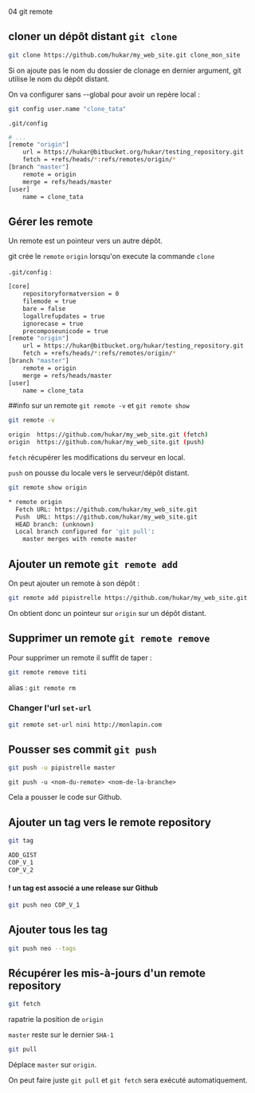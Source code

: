 04 git remote

## cloner un dépôt distant `git clone`

```bash
git clone https://github.com/hukar/my_web_site.git clone_mon_site
```

Si on ajoute pas le nom du dossier de clonage en dernier argument, git utilise le nom du dépôt distant.

On va configurer sans --global pour avoir un repère local :

```bash
git config user.name "clone_tata"
```

`.git/config`

```bash
# ...
[remote "origin"]
	url = https://hukar@bitbucket.org/hukar/testing_repository.git
	fetch = +refs/heads/*:refs/remotes/origin/*
[branch "master"]
	remote = origin
	merge = refs/heads/master
[user]
	name = clone_tata
```



## Gérer les remote

Un remote est un pointeur vers un autre dépôt.

git crée le `remote` `origin` lorsqu'on execute la commande `clone`

`.git/config` :

```bash
[core]
	repositoryformatversion = 0
	filemode = true
	bare = false
	logallrefupdates = true
	ignorecase = true
	precomposeunicode = true
[remote "origin"]
	url = https://hukar@bitbucket.org/hukar/testing_repository.git
	fetch = +refs/heads/*:refs/remotes/origin/*
[branch "master"]
	remote = origin
	merge = refs/heads/master
[user]
	name = clone_tata
```



##info sur un remote `git remote -v` et `git remote show`

```bash
git remote -v
```

```bash
origin  https://github.com/hukar/my_web_site.git (fetch)
origin  https://github.com/hukar/my_web_site.git (push)
```

`fetch` récupérer les modifications du serveur en local.

`push` on pousse du locale vers le serveur/dépôt distant.

```bash
git remote show origin
```

```bash
* remote origin
  Fetch URL: https://github.com/hukar/my_web_site.git
  Push  URL: https://github.com/hukar/my_web_site.git
  HEAD branch: (unknown)
  Local branch configured for 'git pull':
    master merges with remote master
```

## Ajouter un remote `git remote add`

On peut ajouter un remote à son dépôt :

```bash
git remote add pipistrelle https://github.com/hukar/my_web_site.git
```

On obtient donc un pointeur sur `origin` sur un dépôt distant.

## Supprimer un remote `git remote remove`

Pour supprimer un remote il suffit de taper :

```bash
git remote remove titi
```

alias : `git remote rm`

### Changer l'url `set-url`

```bash
git remote set-url nini http://monlapin.com
```



## Pousser ses commit `git push`

```bash
git push -u pipistrelle master
```

`git push -u <nom-du-remote> <nom-de-la-branche>`

Cela a pousser le code sur Github.

## Ajouter un tag vers le remote repository

```bash
git tag
```

```bash
ADD_GIST
COP_V_1
COP_V_2
```

#### ! un tag est associé a une release sur Github

```bash
git push neo COP_V_1
```

## Ajouter tous les tag

```bash
git push neo --tags
```

## Récupérer les mis-à-jours d'un remote repository

```bash
git fetch
```

rapatrie la position de `origin`

`master` reste sur le dernier `SHA-1`

```bash
git pull
```

Déplace `master` sur `origin`.

On peut faire juste `git pull` et `git fetch` sera exécuté automatiquement.